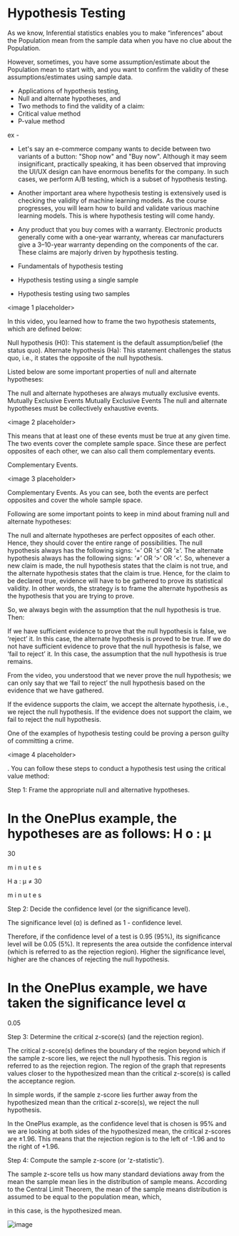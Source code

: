 # Hypothesis Testing

As we know, Inferential statistics enables you to make “inferences” about the Population mean from the sample data when you have no clue about the Population.

However, sometimes, you have some assumption/estimate about the Population mean to start with, and you want to confirm the validity of these assumptions/estimates using sample data.



 
* Applications of hypothesis testing,
* Null and alternate hypotheses, and
* Two methods to find the validity of a claim:
* Critical value method
* P-value method

ex - 
* Let's say an e-commerce company wants to decide between two variants of a button: "Shop now" and "Buy now". Although it may seem insignificant, practically speaking, it has been observed that improving the UI/UX design can have enormous benefits for the company. In such cases, we perform A/B testing, which is a subset of hypothesis testing.

* Another important area where hypothesis testing is extensively used is checking the validity of machine learning models. As the course progresses, you will learn how to build and validate various machine learning models. This is where hypothesis testing will come handy.

 

* Any product that you buy comes with a warranty. Electronic products generally come with a one-year warranty, whereas car manufacturers give a 3–10-year warranty depending on the components of the car. These claims are majorly driven by hypothesis testing.

 
* Fundamentals of hypothesis testing
* Hypothesis testing using a single sample 
* Hypothesis testing using two samples

<image 1 placeholder>




In this video, you learned how to frame the two hypothesis statements, which are defined below:

Null hypothesis (H0): This statement is the default assumption/belief (the status quo).
Alternate hypothesis (Ha): This statement challenges the status quo, i.e., it states the opposite of the null hypothesis.

Listed below are some important properties of null and alternate hypotheses:

The null and alternate hypotheses are always mutually exclusive events.
Mutually Exclusive Events
Mutually Exclusive Events
The null and alternate hypotheses must be collectively exhaustive events.

<image 2 placeholder>

This means that at least one of these events must be true at any given time. The two events cover the complete sample space. Since these are perfect opposites of each other, we can also call them complementary events.

 Complementary Events.
 
 <image 3 placeholder>

Complementary Events.
As you can see, both the events are perfect opposites and cover the whole sample space.

 

Following are some important points to keep in mind about framing null and alternate hypotheses:

The null and alternate hypotheses are perfect opposites of each other. Hence, they should cover the entire range of possibilities.
The null hypothesis always has the following signs: ‘=’ OR ‘≤’ OR ‘≥’.
The alternate hypothesis always has the following signs: ‘≠’ OR ‘>’ OR ‘<’.
So, whenever a new claim is made, the null hypothesis states that the claim is not true, and the alternate hypothesis states that the claim is true. Hence, for the claim to be declared true, evidence will have to be gathered to prove its statistical validity. In other words, the strategy is to frame the alternate hypothesis as the hypothesis that you are trying to prove.




So, we always begin with the assumption that the null hypothesis is true. Then:

If we have sufficient evidence to prove that the null hypothesis is false, we ‘reject’ it. In this case, the alternate hypothesis is proved to be true.
If we do not have sufficient evidence to prove that the null hypothesis is false, we ‘fail to reject’ it. In this case, the assumption that the null hypothesis is true remains.


From the video, you understood that we never prove the null hypothesis; we can only say that we ‘fail to reject’ the null hypothesis based on the evidence that we have gathered.


If the evidence supports the claim, we accept the alternate hypothesis, i.e., we reject the null hypothesis. If the evidence does not support the claim, we fail to reject the null hypothesis.


One of the examples of hypothesis testing could be proving a person guilty of committing a crime.


<image 4 placeholder>



. You can follow these steps to conduct a hypothesis test using the critical value method:

 

Step 1: Frame the appropriate null and alternative hypotheses.

 

In the OnePlus example, the hypotheses are as follows:
H
o
:
μ
=
30
 
m
i
n
u
t
e
s

H
a
:
μ
≠
30
 
m
i
n
u
t
e
s

 

Step 2: Decide the confidence level (or the significance level).

 

The significance level (α) is defined as 1 - confidence level.

 

Therefore, if the confidence level of a test is 0.95 (95%), its significance level will be 0.05 (5%). It represents the area outside the confidence interval (which is referred to as the rejection region). Higher the significance level, higher are the chances of rejecting the null hypothesis. 

 

In the OnePlus example, we have taken the significance level 
α
=
0.05

 

Step 3: Determine the critical z-score(s) (and the rejection region).

 

The critical z-score(s) defines the boundary of the region beyond which if the sample z-score lies, we reject the null hypothesis. This region is referred to as the rejection region. The region of the graph that represents values closer to the hypothesized mean than the critical z-score(s) is called the acceptance region. 

 

In simple words, if the sample z-score lies further away from the hypothesized mean than the critical z-score(s), we reject the null hypothesis.
 
In the OnePlus example, as the confidence level that is chosen is 95% and we are looking at both sides of the hypothesized mean, the critical z-scores are ±1.96. This means that the rejection region is to the left of -1.96 and to the right of +1.96.


Step 4: Compute the sample z-score (or ‘z-statistic’).

 

The sample z-score tells us how many standard deviations away from the mean the sample mean lies in the distribution of sample means. According to the Central Limit Theorem, the mean of the sample means distribution is assumed to be equal to the population mean, which,

in this case, is the hypothesized mean.



![image](https://user-images.githubusercontent.com/20191454/157242633-b77b6070-d3e5-4710-a2bb-65339bf1503f.png)

